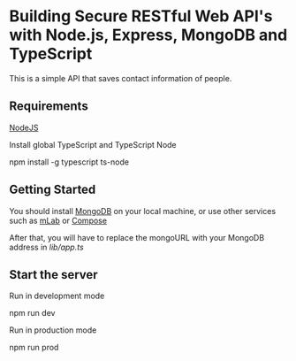 # Building Secure RESTful Web API's with Node.js, Express, MongoDB and TypeScript

This is a simple API that saves contact information of people. 

## Requirements

[NodeJS](https://nodejs.org/en/)

Install global TypeScript and TypeScript Node

npm install -g typescript ts-node

## Getting Started

You should install [MongoDB](https://docs.mongodb.com/manual/administration/install-community/) on your local machine, or use other services such as [mLab](https://mlab.com/) or [Compose](https://www.compose.com/compare/mongodb)

After that, you will have to replace the mongoURL with your MongoDB address in *lib/app.ts*

## Start the server

Run in development mode

npm run dev

Run in production mode 

npm run prod
